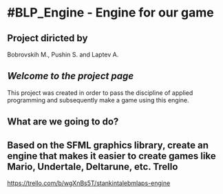 #BLP_Engine - Engine for our game
=

Project diricted by
--------------------
Bobrovskih M., Pushin S. and Laptev A.

 *Welcome to the project page*
 ------------------
This project was created in order to pass the discipline of applied programming and subsequently make a game using this engine.

**What are we going to do?**
------------------
Based on the SFML graphics library, create an engine that makes it easier to create games like Mario, Undertale, Deltarune, etc.
**Trello**
------------------
https://trello.com/b/wgXnBs5T/stankintalebmlaps-engine
